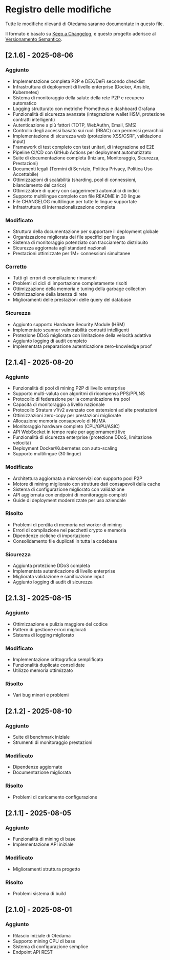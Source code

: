# Registro delle modifiche

Tutte le modifiche rilevanti di Otedama saranno documentate in questo file.

Il formato è basato su [Keep a Changelog](https://keepachangelog.com/it-IT/1.0.0/),
e questo progetto aderisce al [Versionamento Semantico](https://semver.org/lang/it/).

## [2.1.6] - 2025-08-06

### Aggiunto
- Implementazione completa P2P e DEX/DeFi secondo checklist
- Infrastruttura di deployment di livello enterprise (Docker, Ansible, Kubernetes)
- Sistema di monitoraggio della salute della rete P2P e recupero automatico
- Logging strutturato con metriche Prometheus e dashboard Grafana
- Funzionalità di sicurezza avanzate (integrazione wallet HSM, protezione contratti intelligenti)
- Autenticazione a più fattori (TOTP, WebAuthn, Email, SMS)
- Controllo degli accessi basato sui ruoli (RBAC) con permessi gerarchici
- Implementazione di sicurezza web (protezione XSS/CSRF, validazione input)
- Framework di test completo con test unitari, di integrazione ed E2E
- Pipeline CI/CD con GitHub Actions per deployment automatizzato
- Suite di documentazione completa (Iniziare, Monitoraggio, Sicurezza, Prestazioni)
- Documenti legali (Termini di Servizio, Politica Privacy, Politica Uso Accettabile)
- Ottimizzazioni di scalabilità (sharding, pool di connessioni, bilanciamento del carico)
- Ottimizzatore di query con suggerimenti automatici di indici
- Supporto multilingue completo con file README in 30 lingue
- File CHANGELOG multilingue per tutte le lingue supportate
- Infrastruttura di internazionalizzazione completa

### Modificato
- Struttura della documentazione per supportare il deployment globale
- Organizzazione migliorata dei file specifici per lingua
- Sistema di monitoraggio potenziato con tracciamento distribuito
- Sicurezza aggiornata agli standard nazionali
- Prestazioni ottimizzate per 1M+ connessioni simultanee

### Corretto
- Tutti gli errori di compilazione rimanenti
- Problemi di cicli di importazione completamente risolti
- Ottimizzazione della memoria e tuning della garbage collection
- Ottimizzazione della latenza di rete
- Miglioramenti delle prestazioni delle query del database

### Sicurezza
- Aggiunto supporto Hardware Security Module (HSM)
- Implementato scanner vulnerabilità contratti intelligenti
- Protezione DDoS migliorata con limitazione della velocità adattiva
- Aggiunto logging di audit completo
- Implementata preparazione autenticazione zero-knowledge proof

## [2.1.4] - 2025-08-20

### Aggiunto
- Funzionalità di pool di mining P2P di livello enterprise
- Supporto multi-valuta con algoritmi di ricompensa PPS/PPLNS
- Protocollo di federazione per la comunicazione tra pool
- Capacità di monitoraggio a livello nazionale
- Protocollo Stratum v1/v2 avanzato con estensioni ad alte prestazioni
- Ottimizzazioni zero-copy per prestazioni migliorate
- Allocazione memoria consapevole di NUMA
- Monitoraggio hardware completo (CPU/GPU/ASIC)
- API WebSocket in tempo reale per aggiornamenti live
- Funzionalità di sicurezza enterprise (protezione DDoS, limitazione velocità)
- Deployment Docker/Kubernetes con auto-scaling
- Supporto multilingue (30 lingue)

### Modificato
- Architettura aggiornata a microservizi con supporto pool P2P
- Motore di mining migliorato con strutture dati consapevoli della cache
- Sistema di configurazione migliorato con validazione
- API aggiornata con endpoint di monitoraggio completi
- Guide di deployment modernizzate per uso aziendale

### Risolto
- Problemi di perdita di memoria nei worker di mining
- Errori di compilazione nei pacchetti crypto e memoria
- Dipendenze cicliche di importazione
- Consolidamento file duplicati in tutta la codebase

### Sicurezza
- Aggiunta protezione DDoS completa
- Implementata autenticazione di livello enterprise
- Migliorata validazione e sanificazione input
- Aggiunto logging di audit di sicurezza

## [2.1.3] - 2025-08-15

### Aggiunto
- Ottimizzazione e pulizia maggiore del codice
- Pattern di gestione errori migliorati
- Sistema di logging migliorato

### Modificato
- Implementazione crittografica semplificata
- Funzionalità duplicate consolidate
- Utilizzo memoria ottimizzato

### Risolto
- Vari bug minori e problemi

## [2.1.2] - 2025-08-10

### Aggiunto
- Suite di benchmark iniziale
- Strumenti di monitoraggio prestazioni

### Modificato
- Dipendenze aggiornate
- Documentazione migliorata

### Risolto
- Problemi di caricamento configurazione

## [2.1.1] - 2025-08-05

### Aggiunto
- Funzionalità di mining di base
- Implementazione API iniziale

### Modificato
- Miglioramenti struttura progetto

### Risolto
- Problemi sistema di build

## [2.1.0] - 2025-08-01

### Aggiunto
- Rilascio iniziale di Otedama
- Supporto mining CPU di base
- Sistema di configurazione semplice
- Endpoint API REST